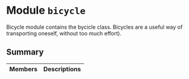 # Module <!-- group --> `bicycle`

Bicycle module contains the bycicle class. Bicycles are a useful way of transporting oneself, without too much effort).

## Summary

 Members                        | Descriptions                                
--------------------------------|---------------------------------------------
